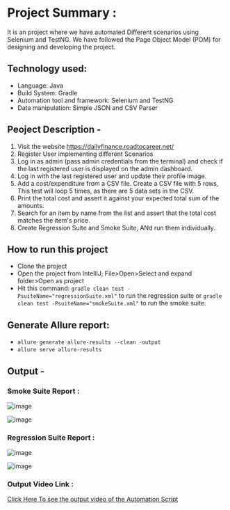 # Project Summary :
It is an project where we have automated Different scenarios using Selenium and TestNG. We have followed the Page Object Model (POM) for designing and developing the project.
## Technology used:
- Language: Java
- Build System: Gradle
- Automation tool and framework: Selenium and TestNG
- Data manipulation: Simple JSON and CSV Parser

## Peoject Description -

1. Visit the website https://dailyfinance.roadtocareer.net/
2. Register User implementing different Scenarios
3. Log in as admin (pass admin credentials from the terminal) and check if the last registered user is displayed on the admin dashboard. 
4. Log in with the last registered user and update their profile image.
5. Add a cost/expenditure from a CSV file. Create a CSV file with 5 rows, This test will loop 5 times, as there are 5 data sets in the CSV.
6. Print the total cost and assert it against your expected total sum of the amounts.
7. Search for an item by name from the list and assert that the total cost matches the item's price.
8. Create Regression Suite and Smoke Suite, ANd run them individually.

## How to run this project
- Clone the project
- Open the project from IntellIJ; File>Open>Select and expand folder>Open as project
- Hit this command: `gradle clean test -PsuiteName="regressionSuite.xml"` to run the regression suite or `gradle clean test -PsuiteName="smokeSuite.xml"` to run the smoke suite.
## Generate Allure report:

- ``` allure generate allure-results --clean -output ``` 
-   ``` allure serve allure-results ```



## Output -
### Smoke Suite Report :
   ![image](https://github.com/user-attachments/assets/56eab2c2-1280-470d-86a1-74a62f32565f)

  ![image](https://github.com/user-attachments/assets/22f31be6-245a-40ce-880b-e8e70530bd52)



 ### Regression Suite Report :
   ![image](https://github.com/user-attachments/assets/97915069-8989-4da5-8e8b-03c360762ce0)

   
   ![image](https://github.com/user-attachments/assets/4a91a66b-b5c3-47a6-8c92-d04d6948b601)

  


### Output Video Link :
[Click Here To see the output video of the Automation Script ](https://drive.google.com/file/d/1xesSLvLT_5Tq_V3M8YBLm_GGHAMxOVBx/view?usp=sharing)
    
